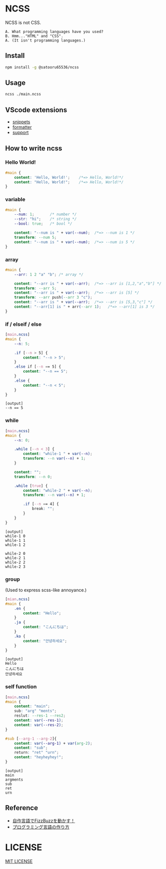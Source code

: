 # NCSS
NCSS is not CSS.

```
A. What programming languages have you used?
B. Hmm..."HTML" and "CSS".
A. (It isn't programming languages.)
```

## Install
```zsh
npm install -g @satooru65536/ncss
```

## Usage
```zsh
ncss ./main.ncss
```

## VScode extensions
- [snippets](https://marketplace.visualstudio.com/items?itemName=SatooRu65536.ncss-snippets)
- [formatter](https://marketplace.visualstudio.com/items?itemName=SatooRu65536.ncss-formatter)
- [support](https://marketplace.visualstudio.com/items?itemName=SatooRu65536.ncss-support)

## How to write ncss

### Hello World!
```css
#main {
    content: 'Hello, World!';    /*=> Hello, World!*/
    content: "Hello, World!";    /*=> Hello, World!*/
}
```

### variable
```css
#main {
    --num: 1;       /* number */
    --str: "hi";    /* string */
    --bool: true;   /* bool */

    content: "--num is " + var(--num);  /*=> --num is 1 */
    transform: --num 5;
    content: "--num is " + var(--num);  /*=> --num is 5 */
}
```

### array
```css
#main {
    --arr: 1 2 "a" "b"; /* array */

    content: "--arr is " + var(--arr);  /*=> --arr is [1,2,"a","b"] */
    transform: --arr 5;
    content: "--arr is " + var(--arr);  /*=> --arr is [5] */
    transform: --arr push(--arr 3 "c");
    content: "--arr is " + var(--arr);  /*=> --arr is [5,3,"c"] */
    content: "--arr[1] is " + arr(--arr 1);   /*=> --arr[1] is 3 */
}
```

### if / elseif / else
```css
[main.ncss]
#main {
    --n: 5;

    .if [--n > 5] {
        content: "--n > 5";
    }
    .else if [--n == 5] {
        content: "--n == 5";
    }
    .else {
        content: "--n < 5";
    }
}
```
```
[output]
--n == 5
```

### while
```css
[main.ncss]
#main {
    --n: 0;

    .while [--n < 3] {
        content: "while-1 " + var(--n);
        transform: --n var(--n) + 1;
    }

    content: "";
    transform: --n 0;

    .while [true] {
        content: "while-2 " + var(--n);
        transform: --n var(--n) + 1;

        .if [--n == 4] {
            break: "";
        }
    }
}
```
```
[output]
while-1 0
while-1 1
while-1 2

while-2 0
while-2 1
while-2 2
while-2 3
```

### group
(Used to express scss-like annoyance.)
```css
[mian.ncss]
#main {
    .en {
        content: "Hello";
    }
    .ja {
        content: "こんにちは";
    }
    .ko {
        content: "안녕하세요";
    }
}
```
```
[output]
Hello
こんにちは
안녕하세요
```

### self function
```css
[main.ncss]
#main {
    content: "main";
    sub: "arg" "ments";
    reslut: --res-1 --res2;
    content: var(--res-1);
    content: var(--res-2);
}

#sub [--arg-1 --arg-2]{
    content: var(--arg-1) + var(arg-2);
    content: "sub";
    return: "ret" "urn";
    content: "heyheyhey!";
}
```
```
[output]
main
argments
sub
ret
urn
```

## Reference
- [自作言語でFizzBuzzを動かす！](https://zenn.dev/koduki/articles/fb7e20f3719ec5)
- [プログラミング言語の作り方](https://3iz.jp/)

## 

# LICENSE
[MIT LICENSE](./LICENSE)